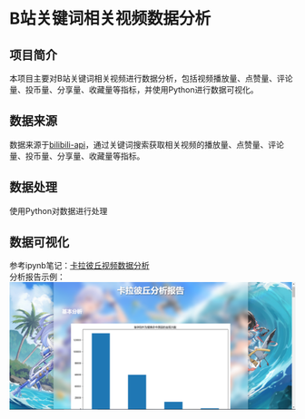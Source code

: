 # B站关键词相关视频数据分析
## 项目简介
本项目主要对B站关键词相关视频进行数据分析，包括视频播放量、点赞量、评论量、投币量、分享量、收藏量等指标，并使用Python进行数据可视化。

## 数据来源
数据来源于<a href='https://github.com/Nemo2011/bilibili-api'>bilibili-api</a>，通过关键词搜索获取相关视频的播放量、点赞量、评论量、投币量、分享量、收藏量等指标。

## 数据处理
使用Python对数据进行处理

## 数据可视化
参考ipynb笔记：<a href='analysis_dataset.ipynb'>卡拉彼丘视频数据分析</a><br>
分析报告示例：
<img src='others/pics/report.png'></a>


